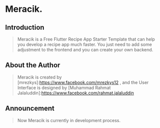 # Meracik.

## Introduction

> Meracik is a Free Flutter Recipe App Starter Template that can help you develop a recipe app much faster. You just need to add some adjustment to the frontend and you can create your own backend.

## About the Author
> Meracik is created by [mrezkys]:https://www.facebook.com/mrezkys12 , and the User Interface is designed by [Muhammad Rahmat Jalaluddin]:https://www.facebook.com/rahmat.jalaluddin

## Announcement
> Now Meracik is currently in development process.